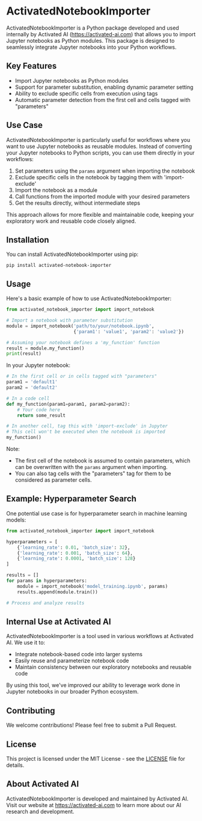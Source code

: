 # ActivatedNotebookImporter

ActivatedNotebookImporter is a Python package developed and used internally by Activated AI (https://activated-ai.com) that allows you to import Jupyter notebooks as Python modules. This package is designed to seamlessly integrate Jupyter notebooks into your Python workflows.

## Key Features

- Import Jupyter notebooks as Python modules
- Support for parameter substitution, enabling dynamic parameter setting
- Ability to exclude specific cells from execution using tags
- Automatic parameter detection from the first cell and cells tagged with "parameters"

## Use Case

ActivatedNotebookImporter is particularly useful for workflows where you want to use Jupyter notebooks as reusable modules. Instead of converting your Jupyter notebooks to Python scripts, you can use them directly in your workflows:

1. Set parameters using the `params` argument when importing the notebook
2. Exclude specific cells in the notebook by tagging them with 'import-exclude'
3. Import the notebook as a module
4. Call functions from the imported module with your desired parameters
5. Get the results directly, without intermediate steps

This approach allows for more flexible and maintainable code, keeping your exploratory work and reusable code closely aligned.

## Installation

You can install ActivatedNotebookImporter using pip:

```
pip install activated-notebook-importer
```

## Usage

Here's a basic example of how to use ActivatedNotebookImporter:

```python
from activated_notebook_importer import import_notebook

# Import a notebook with parameter substitution
module = import_notebook('path/to/your/notebook.ipynb', 
                         {'param1': 'value1', 'param2': 'value2'})

# Assuming your notebook defines a 'my_function' function
result = module.my_function()
print(result)
```

In your Jupyter notebook:

```python
# In the first cell or in cells tagged with "parameters"
param1 = 'default1'
param2 = 'default2'

# In a code cell
def my_function(param1=param1, param2=param2):
    # Your code here
    return some_result

# In another cell, tag this with 'import-exclude' in Jupyter
# This cell won't be executed when the notebook is imported
my_function()
```

Note: 
- The first cell of the notebook is assumed to contain parameters, which can be overwritten with the `params` argument when importing.
- You can also tag cells with the "parameters" tag for them to be considered as parameter cells.

## Example: Hyperparameter Search

One potential use case is for hyperparameter search in machine learning models:

```python
from activated_notebook_importer import import_notebook

hyperparameters = [
    {'learning_rate': 0.01, 'batch_size': 32},
    {'learning_rate': 0.001, 'batch_size': 64},
    {'learning_rate': 0.0001, 'batch_size': 128}
]

results = []
for params in hyperparameters:
    module = import_notebook('model_training.ipynb', params)
    results.append(module.train())

# Process and analyze results
```

## Internal Use at Activated AI

ActivatedNotebookImporter is a tool used in various workflows at Activated AI. We use it to:
- Integrate notebook-based code into larger systems
- Easily reuse and parameterize notebook code
- Maintain consistency between our exploratory notebooks and reusable code

By using this tool, we've improved our ability to leverage work done in Jupyter notebooks in our broader Python ecosystem.

## Contributing

We welcome contributions! Please feel free to submit a Pull Request.

## License

This project is licensed under the MIT License - see the [LICENSE](LICENSE) file for details.

## About Activated AI

ActivatedNotebookImporter is developed and maintained by Activated AI. Visit our website at https://activated-ai.com to learn more about our AI research and development.